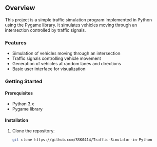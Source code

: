 ## Overview
This project is a simple traffic simulation program implemented in Python using the Pygame library. It simulates vehicles moving through an intersection controlled by traffic signals.

### Features
- Simulation of vehicles moving through an intersection
- Traffic signals controlling vehicle movement
- Generation of vehicles at random lanes and directions
- Basic user interface for visualization

### Getting Started
#### Prerequisites
- Python 3.x
- Pygame library

#### Installation
1. Clone the repository:
   ```sh
   git clone https://github.com/SSK0414/Traffic-Simulator-in-Python

